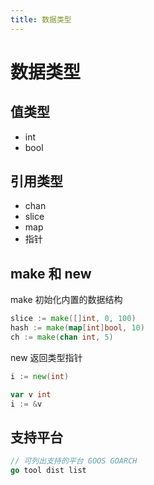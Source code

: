 ```yaml
---
title: 数据类型
---
```

# 数据类型

## 值类型
- int
- bool
## 引用类型
- chan
- slice
- map
- 指针

## make 和 new
make 初始化内置的数据结构
```go
slice := make([]int, 0, 100)
hash := make(map[int]bool, 10)
ch := make(chan int, 5)
```
new 返回类型指针
```go
i := new(int)

var v int
i := &v
```

## 支持平台
```go
// 可列出支持的平台 GOOS GOARCH
go tool dist list
```